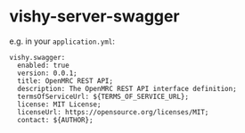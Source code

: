 vishy-server-swagger
=======



e.g. in your `application.yml`:
```
vishy.swagger:
  enabled: true
  version: 0.0.1;
  title: OpenMRC REST API;
  description: The OpenMRC REST API interface definition;
  termsOfServiceUrl: ${TERMS_OF_SERVICE_URL};
  license: MIT License;
  licenseUrl: https://opensource.org/licenses/MIT;
  contact: ${AUTHOR};
```
